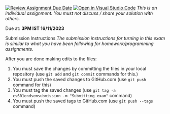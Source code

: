 [![Review Assignment Due Date](https://classroom.github.com/assets/deadline-readme-button-24ddc0f5d75046c5622901739e7c5dd533143b0c8e959d652212380cedb1ea36.svg)](https://classroom.github.com/a/fxY8gj8O)
[![Open in Visual Studio Code](https://classroom.github.com/assets/open-in-vscode-718a45dd9cf7e7f842a935f5ebbe5719a5e09af4491e668f4dbf3b35d5cca122.svg)](https://classroom.github.com/online_ide?assignment_repo_id=12914792&assignment_repo_type=AssignmentRepo)
*This is an individual assignment. You must not discuss / share your solution with others.*

Due at: **3PM IST 16/11/2023**

Submission Instructions
*The submission instructions for turning in this exam is similar to what you have been following for homework/programming assignments.*
 
After you are done making edits to the files: 
1. You must save the changes by committing the files in your local repository (use `git add` and `git commit` commands for this.) 
2. You must push the saved changes to GitHub.com (use `git push` command for this)
3. You must tag the saved changes (use `git tag -a cs601endsemsubmission -m "Submitting exam"` command)
4. You must push the saved tags to GitHub.com (use `git push --tags` command)

